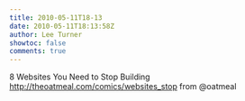 ```yaml
---
title: 2010-05-11T18-13
date: 2010-05-11T18:13:58Z
author: Lee Turner
showtoc: false
comments: true
---
```


8 Websites You Need to Stop Building http://theoatmeal.com/comics/websites_stop from @oatmeal

